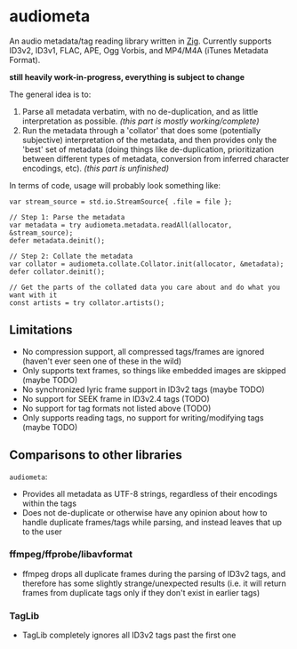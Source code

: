 # audiometa

An audio metadata/tag reading library written in [Zig](https://ziglang.org/). Currently supports ID3v2, ID3v1, FLAC, APE, Ogg Vorbis, and MP4/M4A (iTunes Metadata Format).

**still heavily work-in-progress, everything is subject to change**

The general idea is to:

1. Parse all metadata verbatim, with no de-duplication, and as little interpretation as possible. *(this part is mostly working/complete)*
2. Run the metadata through a 'collator' that does some (potentially subjective) interpretation of the metadata, and then provides only the 'best' set of metadata (doing things like de-duplication, prioritization between different types of metadata, conversion from inferred character encodings, etc). *(this part is unfinished)*

In terms of code, usage will probably look something like:

```zig
var stream_source = std.io.StreamSource{ .file = file };

// Step 1: Parse the metadata
var metadata = try audiometa.metadata.readAll(allocator, &stream_source);
defer metadata.deinit();

// Step 2: Collate the metadata
var collator = audiometa.collate.Collator.init(allocator, &metadata);
defer collator.deinit();

// Get the parts of the collated data you care about and do what you want with it
const artists = try collator.artists();
```

## Limitations

- No compression support, all compressed tags/frames are ignored (haven't ever seen one of these in the wild)
- Only supports text frames, so things like embedded images are skipped (maybe TODO)
- No synchronized lyric frame support in ID3v2 tags (maybe TODO)
- No support for SEEK frame in ID3v2.4 tags (TODO)
- No support for tag formats not listed above (TODO)
- Only supports reading tags, no support for writing/modifying tags (maybe TODO)

## Comparisons to other libraries

`audiometa`:
- Provides all metadata as UTF-8 strings, regardless of their encodings within the tags
- Does not de-duplicate or otherwise have any opinion about how to handle duplicate frames/tags while parsing, and instead leaves that up to the user

### ffmpeg/ffprobe/libavformat

- ffmpeg drops all duplicate frames during the parsing of ID3v2 tags, and therefore has some slightly strange/unexpected results (i.e. it will return frames from duplicate tags only if they don't exist in earlier tags)

### TagLib

- TagLib completely ignores all ID3v2 tags past the first one
